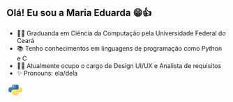 ## Olá! Eu sou a Maria Eduarda 😁👍


- 👩‍🎓 Graduanda em Ciência da Computação pela Universidade Federal do Ceará
- 📚 Tenho conhecimentos em linguagens de programação como Python e C
- 👩‍💻 Atualmente ocupo o cargo de Design UI/UX e Analista de requisitos 
- ✨ Pronouns: ela/dela
<div 
  <a href="https://github.com/eduardanog">
  <img align="center" alt="Eduarda-Python" height="30" width="40" src="https://raw.githubusercontent.com/devicons/devicon/master/icons/python/python-original.svg">

